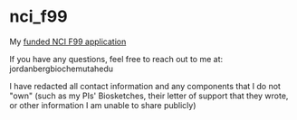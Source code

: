 # nci_f99
My [funded NCI F99 application](https://github.com/j-berg/nci_f99/blob/main/Berg-Jordan_NCI-F99_2019-application_Redacted.pdf)

If you have any questions, feel free to reach out to me at: jordan<dot>berg<at>biochem<dot>utah<dot>edu
  
I have redacted all contact information and any components that I do not "own" (such as my PIs' Biosketches, their letter of support that they wrote, or other information I am unable to share publicly)
